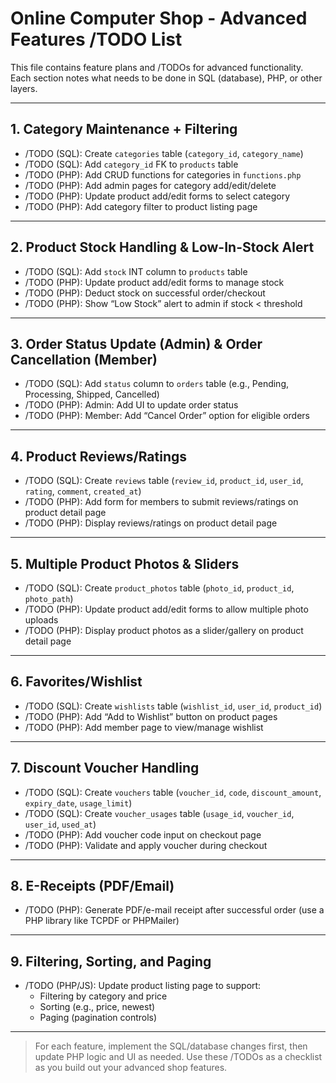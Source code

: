 # Online Computer Shop - Advanced Features /TODO List

This file contains feature plans and /TODOs for advanced functionality. Each section notes what needs to be done in SQL (database), PHP, or other layers.

---

## 1. Category Maintenance + Filtering
- /TODO (SQL): Create `categories` table (`category_id`, `category_name`)
- /TODO (SQL): Add `category_id` FK to `products` table
- /TODO (PHP): Add CRUD functions for categories in `functions.php`
- /TODO (PHP): Add admin pages for category add/edit/delete
- /TODO (PHP): Update product add/edit forms to select category
- /TODO (PHP): Add category filter to product listing page

---

## 2. Product Stock Handling & Low-In-Stock Alert
- /TODO (SQL): Add `stock` INT column to `products` table
- /TODO (PHP): Update product add/edit forms to manage stock
- /TODO (PHP): Deduct stock on successful order/checkout
- /TODO (PHP): Show “Low Stock” alert to admin if stock < threshold

---

## 3. Order Status Update (Admin) & Order Cancellation (Member)
- /TODO (SQL): Add `status` column to `orders` table (e.g., Pending, Processing, Shipped, Cancelled)
- /TODO (PHP): Admin: Add UI to update order status
- /TODO (PHP): Member: Add “Cancel Order” option for eligible orders

---

## 4. Product Reviews/Ratings
- /TODO (SQL): Create `reviews` table (`review_id`, `product_id`, `user_id`, `rating`, `comment`, `created_at`)
- /TODO (PHP): Add form for members to submit reviews/ratings on product detail page
- /TODO (PHP): Display reviews/ratings on product detail page

---

## 5. Multiple Product Photos & Sliders
- /TODO (SQL): Create `product_photos` table (`photo_id`, `product_id`, `photo_path`)
- /TODO (PHP): Update product add/edit forms to allow multiple photo uploads
- /TODO (PHP): Display product photos as a slider/gallery on product detail page

---

## 6. Favorites/Wishlist
- /TODO (SQL): Create `wishlists` table (`wishlist_id`, `user_id`, `product_id`)
- /TODO (PHP): Add “Add to Wishlist” button on product pages
- /TODO (PHP): Add member page to view/manage wishlist

---

## 7. Discount Voucher Handling
- /TODO (SQL): Create `vouchers` table (`voucher_id`, `code`, `discount_amount`, `expiry_date`, `usage_limit`)
- /TODO (SQL): Create `voucher_usages` table (`usage_id`, `voucher_id`, `user_id`, `used_at`)
- /TODO (PHP): Add voucher code input on checkout page
- /TODO (PHP): Validate and apply voucher during checkout

---

## 8. E-Receipts (PDF/Email)
- /TODO (PHP): Generate PDF/e-mail receipt after successful order (use a PHP library like TCPDF or PHPMailer)

---

## 9. Filtering, Sorting, and Paging
- /TODO (PHP/JS): Update product listing page to support:
  - Filtering by category and price
  - Sorting (e.g., price, newest)
  - Paging (pagination controls)

---

> For each feature, implement the SQL/database changes first, then update PHP logic and UI as needed.
> Use these /TODOs as a checklist as you build out your advanced shop features.
